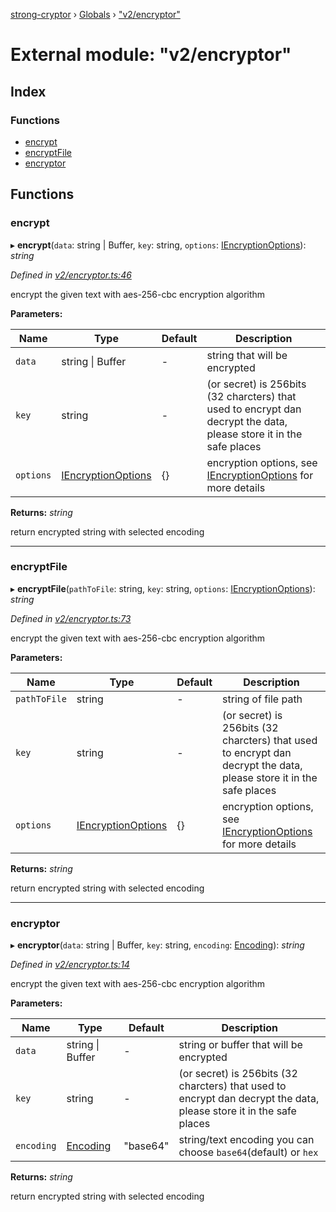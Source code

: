[strong-cryptor](../README.md) › [Globals](../globals.md) › ["v2/encryptor"](_v2_encryptor_.md)

# External module: "v2/encryptor"

## Index

### Functions

* [encrypt](_v2_encryptor_.md#encrypt)
* [encryptFile](_v2_encryptor_.md#encryptfile)
* [encryptor](_v2_encryptor_.md#encryptor)

## Functions

###  encrypt

▸ **encrypt**(`data`: string | Buffer, `key`: string, `options`: [IEncryptionOptions](../interfaces/_typings_interface_index_.iencryptionoptions.md)): *string*

*Defined in [v2/encryptor.ts:46](https://github.com/RizkyArifNur/strong-cryptor/blob/0b692aa/src/v2/encryptor.ts#L46)*

encrypt the given text with aes-256-cbc encryption algorithm

**Parameters:**

Name | Type | Default | Description |
------ | ------ | ------ | ------ |
`data` | string &#124; Buffer | - | string that will be encrypted |
`key` | string | - | (or secret) is 256bits (32 charcters) that used to encrypt dan decrypt the data, please store it in the safe places |
`options` | [IEncryptionOptions](../interfaces/_typings_interface_index_.iencryptionoptions.md) |  {} | encryption options, see [IEncryptionOptions](../interfaces/_typings_interface_index_.iencryptionoptions.md) for more details |

**Returns:** *string*

return encrypted string with selected encoding

___

###  encryptFile

▸ **encryptFile**(`pathToFile`: string, `key`: string, `options`: [IEncryptionOptions](../interfaces/_typings_interface_index_.iencryptionoptions.md)): *string*

*Defined in [v2/encryptor.ts:73](https://github.com/RizkyArifNur/strong-cryptor/blob/0b692aa/src/v2/encryptor.ts#L73)*

encrypt the given text with aes-256-cbc encryption algorithm

**Parameters:**

Name | Type | Default | Description |
------ | ------ | ------ | ------ |
`pathToFile` | string | - | string of file path |
`key` | string | - | (or secret) is 256bits (32 charcters) that used to encrypt dan decrypt the data, please store it in the safe places |
`options` | [IEncryptionOptions](../interfaces/_typings_interface_index_.iencryptionoptions.md) |  {} | encryption options, see [IEncryptionOptions](../interfaces/_typings_interface_index_.iencryptionoptions.md) for more details |

**Returns:** *string*

return encrypted string with selected encoding

___

###  encryptor

▸ **encryptor**(`data`: string | Buffer, `key`: string, `encoding`: [Encoding](_typings_index_.md#encoding)): *string*

*Defined in [v2/encryptor.ts:14](https://github.com/RizkyArifNur/strong-cryptor/blob/0b692aa/src/v2/encryptor.ts#L14)*

encrypt the given text with aes-256-cbc encryption algorithm

**Parameters:**

Name | Type | Default | Description |
------ | ------ | ------ | ------ |
`data` | string &#124; Buffer | - | string or buffer that will be encrypted |
`key` | string | - | (or secret) is 256bits (32 charcters) that used to encrypt dan decrypt the data, please store it in the safe places |
`encoding` | [Encoding](_typings_index_.md#encoding) | "base64" | string/text encoding you can choose `base64`(default) or `hex` |

**Returns:** *string*

return encrypted string with selected encoding
